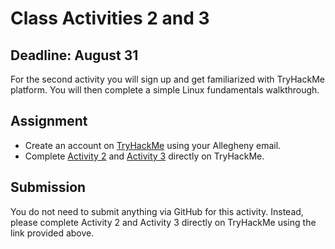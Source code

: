 # Class Activities 2 and 3

## Deadline: August 31

For the second activity you will sign up and get familiarized with TryHackMe platform. You will then complete a simple Linux fundamentals walkthrough.

## Assignment

-  Create an account on [TryHackMe](www.tryhackme.com/signup) using your Allegheny email.
-  Complete [Activity 2](https://tryhackme.com/jr/linuxfundamentalspart1mi) and [Activity 3](https://tryhackme.com/jr/linuxfundamentalspart2vk) directly on TryHackMe.

## Submission

You do not need to submit anything via GitHub for this activity. Instead, please complete Activity 2 and Activity 3 directly on TryHackMe using the link provided above.
